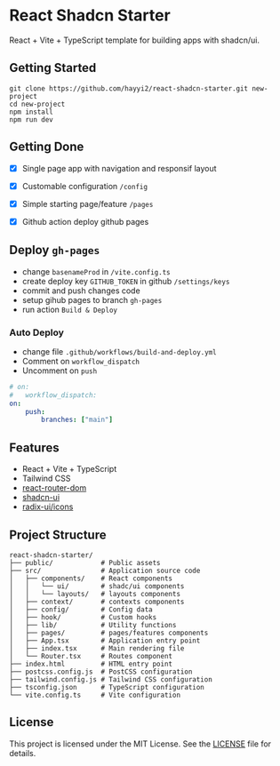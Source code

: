 # React Shadcn Starter

React + Vite + TypeScript template for building apps with shadcn/ui.

## Getting Started

```
git clone https://github.com/hayyi2/react-shadcn-starter.git new-project
cd new-project
npm install
npm run dev
```

## Getting Done

-   [x] Single page app with navigation and responsif layout

-   [x] Customable configuration `/config`

-   [x] Simple starting page/feature `/pages`

-   [x] Github action deploy github pages

## Deploy `gh-pages`

-   change `basenameProd` in `/vite.config.ts`
-   create deploy key `GITHUB_TOKEN` in github `/settings/keys`
-   commit and push changes code
-   setup gihub pages to branch `gh-pages`
-   run action `Build & Deploy`

### Auto Deploy

-   change file `.github/workflows/build-and-deploy.yml`
-   Comment on `workflow_dispatch`
-   Uncomment on `push`

```yaml
# on:
#   workflow_dispatch:
on:
    push:
        branches: ["main"]
```

## Features

-   React + Vite + TypeScript
-   Tailwind CSS
-   [react-router-dom](https://www.npmjs.com/package/react-router-dom)
-   [shadcn-ui](https://github.com/shadcn-ui/ui/)
-   [radix-ui/icons](https://www.radix-ui.com/icons)

## Project Structure

```
react-shadcn-starter/
├── public/            # Public assets
├── src/               # Application source code
│   ├── components/    # React components
│   │   └── ui/        # shadc/ui components
│   │   └── layouts/   # layouts components
│   ├── context/       # contexts components
│   ├── config/        # Config data
│   ├── hook/          # Custom hooks
│   ├── lib/           # Utility functions
│   ├── pages/         # pages/features components
│   ├── App.tsx        # Application entry point
│   ├── index.tsx      # Main rendering file
│   └── Router.tsx     # Routes component
├── index.html         # HTML entry point
├── postcss.config.js  # PostCSS configuration
├── tailwind.config.js # Tailwind CSS configuration
├── tsconfig.json      # TypeScript configuration
└── vite.config.ts     # Vite configuration
```

## License

This project is licensed under the MIT License. See the [LICENSE](https://github.com/hayyi2/react-shadcn-starter/blob/main/LICENSE) file for details.
